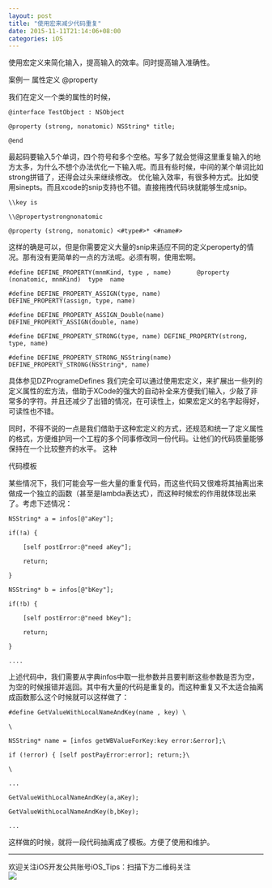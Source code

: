 ```yaml
---
layout: post
title: "使用宏来减少代码重复"
date: 2015-11-11T21:14:06+08:00
categories: iOS
---
```



使用宏定义来简化输入，提高输入的效率。同时提高输入准确性。

案例一 属性定义 @property

我们在定义一个类的属性的时候，

~~~
@interface TestObject : NSObject

@property (strong, nonatomic) NSString* title;

@end
~~~

最起码要输入5个单词，四个符号和多个空格。写多了就会觉得这里重复输入的地方太多，为什么不想个办法优化一下输入呢。而且有些时候，中间的某个单词比如strong拼错了，还得会过头来继续修改。 优化输入效率，有很多种方式。比如使用sinepts。而且xcode的snip支持也不错。直接拖拽代码块就能够生成snip。

~~~
\\key is

\\@propertystrongnonatomic

@property (strong, nonatomic) <#type#>* <#name#>
~~~

这样的确是可以，但是你需要定义大量的snip来适应不同的定义peroperty的情况。那有没有更简单的一点的方法呢。必须有啊，使用宏啊。

~~~
#define DEFINE_PROPERTY(mnmKind, type , name)       @property (nonatomic, mnmKind)  type  name

#define DEFINE_PROPERTY_ASSIGN(type, name)          DEFINE_PROPERTY(assign, type, name)

#define DEFINE_PROPERTY_ASSIGN_Double(name) DEFINE_PROPERTY_ASSIGN(double, name)

#define DEFINE_PROPERTY_STRONG(type, name) DEFINE_PROPERTY(strong, type, name)

#define DEFINE_PROPERTY_STRONG_NSString(name) DEFINE_PROPERTY_STRONG(NSString*, name)
~~~

具体参见DZProgrameDefines 我们完全可以通过使用宏定义，来扩展出一些列的定义属性的宏方法，借助于XCode的强大的自动补全来方便我们输入，少敲了非常多的字符。并且还减少了出错的情况，在可读性上，如果宏定义的名字起得好，可读性也不错。

同时，不得不说的一点是我们借助于这种宏定义的方式，还规范和统一了定义属性的格式，方便维护同一个工程的多个同事修改同一份代码。让他们的代码质量能够保持在一个比较整齐的水平。 这种

代码模板

某些情况下，我们可能会写一些大量的重复代码，而这些代码又很难将其抽离出来做成一个独立的函数（甚至是lambda表达式），而这种时候宏的作用就体现出来了。考虑下述情况：

~~~
NSString* a = infos[@"aKey"];

if(!a) {

    [self postError:@"need aKey"];

    return;

}

NSString* b = infos[@"bKey"];

if(!b) {

    [self postError:@"need bKey"];

    return;

}

....
~~~

上述代码中，我们需要从字典infos中取一批参数并且要判断这些参数是否为空，为空的时候报错并返回。其中有大量的代码是重复的。而这种重复又不太适合抽离成函数那么这个时候就可以这样做了：

~~~
#define GetValueWithLocalNameAndKey(name , key) \

\

NSString* name = [infos getWBValueForKey:key error:&error];\

if (!error) { [self postPayError:error]; return;}\

\

...

GetValueWithLocalNameAndKey(a,aKey);

GetValueWithLocalNameAndKey(b,bKey);

...
~~~

这样做的时候，就将一段代码抽离成了模板。方便了使用和维护。



-----
欢迎关注iOS开发公共账号iOS_Tips：扫描下方二维码关注  
![](http://ww4.sinaimg.cn/large/7df22103jw1exx11uhhkoj20by0by3zc.jpg)
